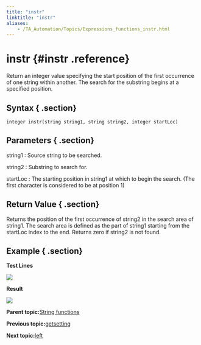 ```yaml
--- 
title: "instr"
linktitle: "instr"
aliases: 
    - /TA_Automation/Topics/Expressions_functions_instr.html
---
```

# instr {#instr .reference}

Return an integer value specifying the start position of the first occurrence of one string within another. The search for the substring begins at a specified position.

## Syntax { .section}

`integer instr(string string1, string string2, integer startLoc)`

## Parameters { .section}

string1
:   Source string to be searched.

string2
:   Substring to search for.

startLoc
:   The starting position in string1 at which to begin the search. \(The first character is considered to be at position 1\)

## Return Value { .section}

Returns the position of the first occurrence of string2 in the search area of string1. The search area is defined as the part of string1 starting from the startLoc index to the end. Returns zero if string2 is not found.

## Example { .section}

**Test Lines**

![](../Images/automationguide_stringfunction_instr_pgm.png)

**Result**

![](../Images/automationguide_stringfunction_instr_res.png)

**Parent topic:**[String functions](../../TA_Automation/Topics/Expressions_string_functions.html)

**Previous topic:**[getsetting](../../TA_Automation/Topics/Expressions_functions_getsetting.html)

**Next topic:**[left](../../TA_Automation/Topics/Expressions_functions_left.html)

